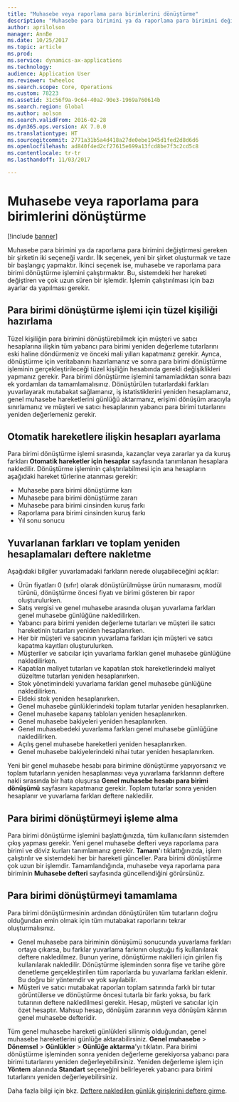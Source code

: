 ```yaml
---
title: "Muhasebe veya raporlama para birimlerini dönüştürme"
description: "Muhasebe para birimini ya da raporlama para birimini değiştirmesi gereken bir şirketin iki seçeneği vardır."
author: aprilolson
manager: AnnBe
ms.date: 10/25/2017
ms.topic: article
ms.prod: 
ms.service: dynamics-ax-applications
ms.technology: 
audience: Application User
ms.reviewer: twheeloc
ms.search.scope: Core, Operations
ms.custom: 78223
ms.assetid: 31c56f9a-9c64-40a2-90e3-1969a760614b
ms.search.region: Global
ms.author: aolson
ms.search.validFrom: 2016-02-28
ms.dyn365.ops.version: AX 7.0.0
ms.translationtype: HT
ms.sourcegitcommit: 2771a31b5a4d418a27de0ebe1945d1fed2d8d6d6
ms.openlocfilehash: ad840f4ed2cf27615e699a13fcd8be7f3c2cd5c8
ms.contentlocale: tr-tr
ms.lasthandoff: 11/03/2017

---
```


# <a name="convert-accounting-or-reporting-currencies"></a>Muhasebe veya raporlama para birimlerini dönüştürme

[!include [banner](../includes/banner.md)]

Muhasebe para birimini ya da raporlama para birimini değiştirmesi gereken bir şirketin iki seçeneği vardır. İlk seçenek, yeni bir şirket oluşturmak ve taze bir başlangıç yapmaktır. İkinci seçenek ise, muhasebe ve raporlama para birimi dönüştürme işlemini çalıştırmaktır. Bu, sistemdeki her hareketi değiştiren ve çok uzun süren bir işlemdir. İşlemin çalıştırılması için bazı ayarlar da yapılması gerekir.

## <a name="preparing-the-legal-entity-for-currency-conversion"></a>Para birimi dönüştürme işlemi için tüzel kişiliği hazırlama
Tüzel kişiliğin para birimini dönüştürebilmek için müşteri ve satıcı hesaplarına ilişkin tüm yabancı para birimi yeniden değerleme tutarlarını eski haline döndürmeniz ve önceki mali yılları kapatmanız gerekir. Ayrıca, dönüştürme için veritabanını hazırlamanız ve sonra para birimi dönüştürme işleminin gerçekleştirileceği tüzel kişiliğin hesabında gerekli değişiklikleri yapmanız gerekir. Para birimi dönüştürme işlemini tamamladıktan sonra bazı ek yordamları da tamamlamalısınız. Dönüştürülen tutarlardaki farkları yuvarlayarak mutabakat sağlamanız, iş istatistiklerini yeniden hesaplamanız, genel muhasebe hareketlerini günlüğü aktarmanız, erişimi dönüşüm aracıyla sınırlamanız ve müşteri ve satıcı hesaplarının yabancı para birimi tutarlarını yeniden değerlemeniz gerekir.

## <a name="setting-up-accounts-for-automatic-transactions"></a>Otomatik hareketlere ilişkin hesapları ayarlama
Para birimi dönüştürme işlemi sırasında, kazançlar veya zararlar ya da kuruş farkları **Otomatik hareketler için hesaplar** sayfasında tanımlanan hesaplara nakledilir. Dönüştürme işleminin çalıştırılabilmesi için ana hesapların aşağıdaki hareket türlerine atanması gerekir:

-   Muhasebe para birimi dönüştürme karı
-   Muhasebe para birimi dönüştürme zararı
-   Muhasebe para birimi cinsinden kuruş farkı
-   Raporlama para birimi cinsinden kuruş farkı
-   Yıl sonu sonucu

## <a name="posting-rounding-differences-and-sum-recalculations"></a>Yuvarlanan farkları ve toplam yeniden hesaplamaları deftere nakletme
Aşağıdaki bilgiler yuvarlamadaki farkların nerede oluşabileceğini açıklar:

-   Ürün fiyatları 0 (sıfır) olarak dönüştürülmüşse ürün numarasını, modül türünü, dönüştürme öncesi fiyatı ve birimi gösteren bir rapor oluşturulurken.
-   Satış vergisi ve genel muhasebe arasında oluşan yuvarlama farkları genel muhasebe günlüğüne nakledilirken.
-   Yabancı para birimi yeniden değerleme tutarları ve müşteri ile satıcı hareketinin tutarları yeniden hesaplanırken.
-   Her bir müşteri ve satıcının yuvarlama farkları için müşteri ve satıcı kapatma kayıtları oluşturulurken.
-   Müşteriler ve satıcılar için yuvarlama farkları genel muhasebe günlüğüne nakledilirken.
-   Kapatılan maliyet tutarları ve kapatılan stok hareketlerindeki maliyet düzeltme tutarları yeniden hesaplanırken.
-   Stok yönetimindeki yuvarlama farkları genel muhasebe günlüğüne nakledilirken.
-   Eldeki stok yeniden hesaplanırken.
-   Genel muhasebe günlüklerindeki toplam tutarlar yeniden hesaplanırken.
-   Genel muhasebe kapanış tabloları yeniden hesaplanırken.
-   Genel muhasebe bakiyeleri yeniden hesaplanırken.
-   Genel muhasebedeki yuvarlama farkları genel muhasebe günlüğüne nakledilirken.
-   Açılış genel muhasebe hareketleri yeniden hesaplanırken.
-   Genel muhasebe bakiyelerindeki nihai tutar yeniden hesaplanırken.

Yeni bir genel muhasebe hesabı para birimine dönüştürme yapıyorsanız ve toplam tutarların yeniden hesaplanması veya yuvarlama farklarının deftere nakli sırasında bir hata oluşursa **Genel muhasebe hesabı para birimi dönüşümü** sayfasını kapatmanız gerekir. Toplam tutarlar sonra yeniden hesaplanır ve yuvarlama farkları deftere nakledilir.

## <a name="processing-the-currency-conversion"></a>Para birimi dönüştürmeyi işleme alma
Para birimi dönüştürme işlemini başlattığınızda, tüm kullanıcıların sistemden çıkış yapması gerekir. Yeni genel muhasebe defteri veya raporlama para birimi ve döviz kurları tanımlamanız gerekir. **Tamam**'ı tıklattığınızda, işlem çalıştırılır ve sistemdeki her bir hareketi günceller. Para birimi dönüştürme çok uzun bir işlemdir. Tamamlandığında, muhasebe veya raporlama para biriminin **Muhasebe defteri** sayfasında güncellendiğini görürsünüz.

## <a name="completing-the-currency-conversion"></a>Para birimi dönüştürmeyi tamamlama
Para birimi dönüştürmesinin ardından dönüştürülen tüm tutarların doğru olduğundan emin olmak için tüm mutabakat raporlarını tekrar oluşturmalısınız.

-   Genel muhasebe para biriminin dönüşümü sonucunda yuvarlama farkları ortaya çıkarsa, bu farklar yuvarlama farkının oluştuğu fiş kullanılarak deftere nakledilmez. Bunun yerine, dönüştürme nakilleri için girilen fiş kullanılarak nakledilir. Dönüştürme işleminden sonra fişe ve tarihe göre denetleme gerçekleştirilen tüm raporlarda bu yuvarlama farkları eklenir. Bu doğru bir yöntemdir ve yok sayılabilir.
-   Müşteri ve satıcı mutabakat raporları toplam satırında farklı bir tutar görüntülerse ve dönüştürme öncesi tutarla bir farkı yoksa, bu fark tutarının deftere nakledilmesi gerekir. Hesap, müşteri ve satıcılar için özet hesaptır. Mahsup hesap, dönüşüm zararının veya dönüşüm kârının genel muhasebe defteridir.

Tüm genel muhasebe hareketi günlükleri silinmiş olduğundan, genel muhasebe hareketlerini günlüğe aktarabilirsiniz. **Genel muhasebe** &gt; **Dönemsel** &gt; **Günlükler** &gt; **Günlüğe aktarma**'yı tıklatın. Para birimi dönüştürme işleminden sonra yeniden değerleme gerekiyorsa yabancı para birimi tutarlarını yeniden değerleyebilirsiniz. Yeniden değerleme işlem için **Yöntem** alanında **Standart** seçeneğini belirleyerek yabancı para birimi tutarlarını yeniden değerleyebilirsiniz.

Daha fazla bilgi için bkz. [Deftere nakledilen günlük girişlerini deftere girme](tasks/journalize-posted-journal-entries.md).


